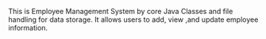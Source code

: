 This is Employee Management System by core Java Classes and file handling for data storage.
It allows users to add, view ,and update employee information.
